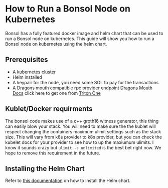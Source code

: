 # How to Run a Bonsol Node on Kubernetes
Bonsol has a fully featured docker image and helm chart that can be used to run a Bonsol node on kubernetes. This guide will show you how to run a Bonsol node on kubernetes using the helm chart.

## Prerequisites
* A kubernetes cluster
* Helm installed
* A keypair for the node, you need some SOL to pay for the transactions
* A Dragons mouth compatible rpc provider endpoint [Dragons Mouth Docs](https://docs.triton.one/project-yellowstone/dragons-mouth-grpc-subscriptions) click here to get one from [Triton One](https://triton.one/triton-rpc/)


## Kublet/Docker requirments
The bonsol code makes use of a c++ groth16 witness generator, this thing can easily blow your stack. You will need to make sure the the kublet will respect changing the containers maximum ulimit settings such as the stack size.
This will vary from k8s provider to k8s provider, but you can check the kubelet docs for your provider to see how to up the maxiumum ulimits.
I know it sounds crazy but `ulimit -s unlimited` is the best bet right now. We hope to remove this requirement in the future.

## Installing the Helm Chart
Refer to [this documentation](https://github.com/anagrambuild/bonsol/tree/main/charts) on how to install the Helm chart.
